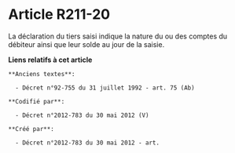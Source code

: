 # Article R211-20

La déclaration du tiers saisi indique la nature du ou des comptes du débiteur ainsi que leur solde au jour de la saisie.

**Liens relatifs à cet article**

	**Anciens textes**:

	  - Décret n°92-755 du 31 juillet 1992 - art. 75 (Ab)

	**Codifié par**:

	  - Décret n°2012-783 du 30 mai 2012 (V)

	**Créé par**:

	  - Décret n°2012-783 du 30 mai 2012 - art.
